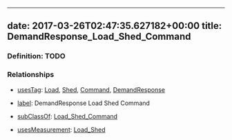 
---
date: 2017-03-26T02:47:35.627182+00:00
title: DemandResponse_Load_Shed_Command
---
### Definition: TODO

### Relationships

* [usesTag](https://brickschema.org/schema/1.0/BrickFrame#usesTag): [Load](https://brickschema.org/schema/1.0/BrickTag#Load), [Shed](https://brickschema.org/schema/1.0/BrickTag#Shed), [Command](https://brickschema.org/schema/1.0/BrickTag#Command), [DemandResponse](https://brickschema.org/schema/1.0/BrickTag#DemandResponse)

* [label](http://www.w3.org/2000/01/rdf-schema#label): DemandResponse Load Shed Command

* [subClassOf](http://www.w3.org/2000/01/rdf-schema#subClassOf): [Load_Shed_Command](https://brickschema.org/schema/1.0/Brick#Load_Shed_Command)

* [usesMeasurement](https://brickschema.org/schema/1.0/BrickFrame#usesMeasurement): [Load_Shed](https://brickschema.org/schema/1.0/Brick#Load_Shed)
